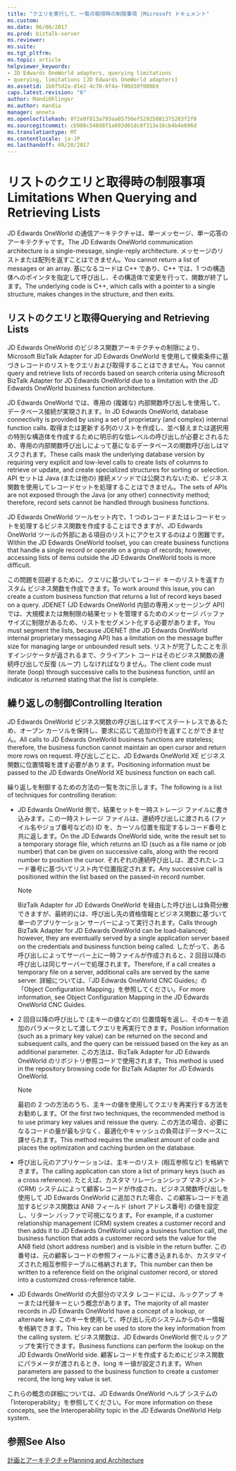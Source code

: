```yaml
---
title: "クエリを実行して、一覧の取得時の制限事項 |Microsoft ドキュメント"
ms.custom: 
ms.date: 06/08/2017
ms.prod: biztalk-server
ms.reviewer: 
ms.suite: 
ms.tgt_pltfrm: 
ms.topic: article
helpviewer_keywords:
- JD Edwards OneWorld adapters, querying limitations
- querying, limitations [JD Edwards OneWorld adapters]
ms.assetid: 1b6f5d2a-d1e2-4c78-8f4a-f00d10f008b9
caps.latest.revision: "6"
author: MandiOhlinger
ms.author: mandia
manager: anneta
ms.openlocfilehash: 0f2e0f813a793aa05756ef52925081375203f2f0
ms.sourcegitcommit: cb908c540d8f1a692d01dc8f313e16cb4b4e696d
ms.translationtype: MT
ms.contentlocale: ja-JP
ms.lasthandoff: 09/20/2017
---
```

# <a name="limitations-when-querying-and-retrieving-lists"></a><span data-ttu-id="191ec-102">リストのクエリと取得時の制限事項</span><span class="sxs-lookup"><span data-stu-id="191ec-102">Limitations When Querying and Retrieving Lists</span></span>
<span data-ttu-id="191ec-103">JD Edwards OneWorld の通信アーキテクチャは、単一メッセージ、単一応答のアーキテクチャです。</span><span class="sxs-lookup"><span data-stu-id="191ec-103">The JD Edwards OneWorld communication architecture is a single-message, single-reply architecture.</span></span> <span data-ttu-id="191ec-104">メッセージのリストまたは配列を返すことはできません。</span><span class="sxs-lookup"><span data-stu-id="191ec-104">You cannot return a list of messages or an array.</span></span> <span data-ttu-id="191ec-105">基になるコードは C++ であり、C++ では、1 つの構造体へのポインタを指定して呼び出し、その構造体で変更を行って、関数が終了します。</span><span class="sxs-lookup"><span data-stu-id="191ec-105">The underlying code is C++, which calls with a pointer to a single structure, makes changes in the structure, and then exits.</span></span>  
  
## <a name="querying-and-retrieving-lists"></a><span data-ttu-id="191ec-106">リストのクエリと取得</span><span class="sxs-lookup"><span data-stu-id="191ec-106">Querying and Retrieving Lists</span></span>  
 <span data-ttu-id="191ec-107">JD Edwards OneWorld のビジネス関数アーキテクチャの制限により、Microsoft BizTalk Adapter for JD Edwards OneWorld を使用して検索条件に基づきレコードのリストをクエリおよび取得することはできません。</span><span class="sxs-lookup"><span data-stu-id="191ec-107">You cannot query and retrieve lists of records based on search criteria using Microsoft BizTalk Adapter for JD Edwards OneWorld due to a limitation with the JD Edwards OneWorld business function architecture.</span></span>  
  
 <span data-ttu-id="191ec-108">JD Edwards OneWorld では、専用の (複雑な) 内部関数呼び出しを使用して、データベース接続が実現されます。</span><span class="sxs-lookup"><span data-stu-id="191ec-108">In JD Edwards OneWorld, database connectivity is provided by using a set of proprietary (and complex) internal function calls.</span></span> <span data-ttu-id="191ec-109">取得または更新する列のリストを作成し、並べ替えまたは選択用の特別な構造体を作成するために明示的な低レベルの呼び出しが必要とされるため、専用の内部関数呼び出しによって基になるデータベースの関数呼び出しはマスクされます。</span><span class="sxs-lookup"><span data-stu-id="191ec-109">These calls mask the underlying database version by requiring very explicit and low-level calls to create lists of columns to retrieve or update, and create specialized structures for sorting or selection.</span></span> <span data-ttu-id="191ec-110">API セットは Java (または他の) 接続メソッドでは公開されないため、ビジネス関数を使用してレコードセットを処理することはできません。</span><span class="sxs-lookup"><span data-stu-id="191ec-110">The sets of APIs are not exposed through the Java (or any other) connectivity method; therefore, record sets cannot be handled through business functions.</span></span>  
  
 <span data-ttu-id="191ec-111">JD Edwards OneWorld ツールセット内で、1 つのレコードまたはレコードセットを処理するビジネス関数を作成することはできますが、JD Edwards OneWorld ツールの外部にある項目のリストにアクセスするのはより困難です。</span><span class="sxs-lookup"><span data-stu-id="191ec-111">Within the JD Edwards OneWorld toolset, you can create business functions that handle a single record or operate on a group of records; however, accessing lists of items outside the JD Edwards OneWorld tools is more difficult.</span></span>  
  
 <span data-ttu-id="191ec-112">この問題を回避するために、クエリに基づいてレコード キーのリストを返すカスタム ビジネス関数を作成できます。</span><span class="sxs-lookup"><span data-stu-id="191ec-112">To work around this issue, you can create a custom business function that returns a list of record keys based on a query.</span></span> <span data-ttu-id="191ec-113">JDENET (JD Edwards OneWorld 内部の専用メッセージング API) では、大規模または無制限の結果セットを管理するためのメッセージ バッファ サイズに制限があるため、リストをセグメント化する必要があります。</span><span class="sxs-lookup"><span data-stu-id="191ec-113">You must segment the lists, because JDENET (the JD Edwards OneWorld internal proprietary messaging API) has a limitation on the message buffer size for managing large or unbounded result sets.</span></span> <span data-ttu-id="191ec-114">リストが完了したことを示すインジケータが返されるまで、クライアント コードはそのビジネス関数の連続呼び出しで反復 (ループ) しなければなりません。</span><span class="sxs-lookup"><span data-stu-id="191ec-114">The client code must iterate (loop) through successive calls to the business function, until an indicator is returned stating that the list is complete.</span></span>  
  
## <a name="controlling-iteration"></a><span data-ttu-id="191ec-115">繰り返しの制御</span><span class="sxs-lookup"><span data-stu-id="191ec-115">Controlling Iteration</span></span>  
 <span data-ttu-id="191ec-116">JD Edwards OneWorld ビジネス関数の呼び出しはすべてステートレスであるため、オープン カーソルを保持し、要求に応じて追加の行を返すことができません。</span><span class="sxs-lookup"><span data-stu-id="191ec-116">All calls to JD Edwards OneWorld business functions are stateless; therefore, the business function cannot maintain an open cursor and return more rows on request.</span></span> <span data-ttu-id="191ec-117">呼び出しごとに、JD Edwards OneWorld XE ビジネス関数に位置情報を渡す必要があります。</span><span class="sxs-lookup"><span data-stu-id="191ec-117">Positioning information must be passed to the JD Edwards OneWorld XE business function on each call.</span></span>  
  
 <span data-ttu-id="191ec-118">繰り返しを制御するための方法の一覧を次に示します。</span><span class="sxs-lookup"><span data-stu-id="191ec-118">The following is a list of techniques for controlling iteration:</span></span>  
  
-   <span data-ttu-id="191ec-119">JD Edwards OneWorld 側で、結果セットを一時ストレージ ファイルに書き込みます。この一時ストレージ ファイルは、連続呼び出しに渡される (ファイル名やジョブ番号などの) ID を、カーソル位置を指定するレコード番号と共に返します。</span><span class="sxs-lookup"><span data-stu-id="191ec-119">On the JD Edwards OneWorld side, write the result set to a temporary storage file, which returns an ID (such as a file name or job number) that can be given on successive calls, along with the record number to position the cursor.</span></span> <span data-ttu-id="191ec-120">それぞれの連続呼び出しは、渡されたレコード番号に基づいてリスト内で位置指定されます。</span><span class="sxs-lookup"><span data-stu-id="191ec-120">Any successive call is positioned within the list based on the passed-in record number.</span></span>  
  
    > [!NOTE]
    >  <span data-ttu-id="191ec-121">BizTalk Adapter for JD Edwards OneWorld を経由した呼び出しは負荷分散できますが、最終的には、呼び出し先の資格情報とビジネス関数に基づいて単一のアプリケーション サーバーによって実行されます。</span><span class="sxs-lookup"><span data-stu-id="191ec-121">Calls through BizTalk Adapter for JD Edwards OneWorld can be load-balanced; however, they are eventually served by a single application server based on the credentials and business function being called.</span></span> <span data-ttu-id="191ec-122">したがって、ある呼び出しによってサーバー上に一時ファイルが作成されると、2 回目以降の呼び出しは同じサーバーで処理されます。</span><span class="sxs-lookup"><span data-stu-id="191ec-122">Therefore, if a call creates a temporary file on a server, additional calls are served by the same server.</span></span> <span data-ttu-id="191ec-123">詳細については、『JD Edwards OneWorld CNC Guides』の「Object Configuration Mapping」を参照してください。</span><span class="sxs-lookup"><span data-stu-id="191ec-123">For more information, see Object Configuration Mapping in the JD Edwards OneWorld CNC Guides.</span></span>  
  
-   <span data-ttu-id="191ec-124">2 回目以降の呼び出しで (主キーの値などの) 位置情報を返し、そのキーを追加のパラメータとして渡してクエリを再実行できます。</span><span class="sxs-lookup"><span data-stu-id="191ec-124">Position information (such as a primary key value) can be returned on the second and subsequent calls, and the query can be reissued based on the key as an additional parameter.</span></span> <span data-ttu-id="191ec-125">この方法は、BizTalk Adapter for JD Edwards OneWorld のリポジトリ参照コードで使用されます。</span><span class="sxs-lookup"><span data-stu-id="191ec-125">This method is used in the repository browsing code for BizTalk Adapter for JD Edwards OneWorld.</span></span>  
  
    > [!NOTE]
    >  <span data-ttu-id="191ec-126">最初の 2 つの方法のうち、主キーの値を使用してクエリを再実行する方法をお勧めします。</span><span class="sxs-lookup"><span data-stu-id="191ec-126">Of the first two techniques, the recommended method is to use primary key values and reissue the query.</span></span> <span data-ttu-id="191ec-127">この方法の場合、必要になるコードの量が最も少なく、最適化やキャッシュの負荷はデータベースに課せられます。</span><span class="sxs-lookup"><span data-stu-id="191ec-127">This method requires the smallest amount of code and places the optimization and caching burden on the database.</span></span>  
  
-   <span data-ttu-id="191ec-128">呼び出し元のアプリケーションは、主キーのリスト (相互参照など) を格納できます。</span><span class="sxs-lookup"><span data-stu-id="191ec-128">The calling application can store a list of primary keys (such as a cross reference).</span></span> <span data-ttu-id="191ec-129">たとえば、カスタマ リレーションシップ マネジメント (CRM) システムによって顧客レコードが作成され、ビジネス関数呼び出しを使用して JD Edwards OneWorld に追加された場合、この顧客レコードを追加するビジネス関数は AN8 フィールド (short アドレス番号) の値を設定し、リターン バッファで可視になります。</span><span class="sxs-lookup"><span data-stu-id="191ec-129">For example, if a customer relationship management (CRM) system creates a customer record and then adds it to JD Edwards OneWorld using a business function call, the business function that adds a customer record sets the value for the AN8 field (short address number) and is visible in the return buffer.</span></span> <span data-ttu-id="191ec-130">この番号は、元の顧客レコードの参照フィールドに書き込まれるか、カスタマイズされた相互参照テーブルに格納されます。</span><span class="sxs-lookup"><span data-stu-id="191ec-130">This number can then be written to a reference field on the original customer record, or stored into a customized cross-reference table.</span></span>  
  
-   <span data-ttu-id="191ec-131">JD Edwards OneWorld の大部分のマスタ レコードには、ルックアップ キーまたは代替キーという概念があります。</span><span class="sxs-lookup"><span data-stu-id="191ec-131">The majority of all master records in JD Edwards OneWorld have a concept of a lookup, or alternate key.</span></span> <span data-ttu-id="191ec-132">このキーを使用して、呼び出し元のシステムからのキー情報を格納できます。</span><span class="sxs-lookup"><span data-stu-id="191ec-132">This key can be used to store the key information from the calling system.</span></span> <span data-ttu-id="191ec-133">ビジネス関数は、JD Edwards OneWorld 側でルックアップを実行できます。</span><span class="sxs-lookup"><span data-stu-id="191ec-133">Business functions can perform the lookup on the JD Edwards OneWorld side.</span></span> <span data-ttu-id="191ec-134">顧客レコードを作成するためにビジネス関数にパラメータが渡されるとき、long キー値が設定されます。</span><span class="sxs-lookup"><span data-stu-id="191ec-134">When parameters are passed to the business function to create a customer record, the long key value is set.</span></span>  
  
 <span data-ttu-id="191ec-135">これらの概念の詳細については、JD Edwards OneWorld ヘルプ システムの「Interoperability」を参照してください。</span><span class="sxs-lookup"><span data-stu-id="191ec-135">For more information on these concepts, see the Interoperability topic in the JD Edwards OneWorld Help system.</span></span>  
  
## <a name="see-also"></a><span data-ttu-id="191ec-136">参照</span><span class="sxs-lookup"><span data-stu-id="191ec-136">See Also</span></span>  
 [<span data-ttu-id="191ec-137">計画とアーキテクチャ</span><span class="sxs-lookup"><span data-stu-id="191ec-137">Planning and Architecture</span></span>](../core/planning-and-architecture17.md)
